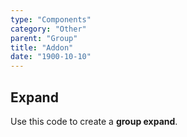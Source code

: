 ```yaml
---
type: "Components"
category: "Other"
parent: "Group"
title: "Addon"
date: "1900-10-10"
---
```


## Expand

Use this code to create a **group expand**.

<demo>
  <demoinline src="demos/components/group/expand">
  </demoinline>
</demo>
